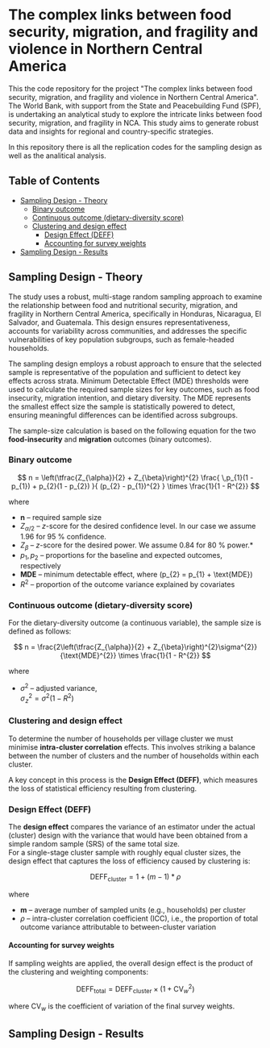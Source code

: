 # The complex links between food security, migration, and fragility and violence in Northern Central America 

This the code repository for the project "The complex links between food security, migration, and fragility and violence in Northern Central America". The World Bank, with support from the State and Peacebuilding Fund (SPF), is undertaking an analytical study to explore the intricate links between food security, migration, and fragility in NCA. This study aims to generate robust data and insights for regional and country-specific strategies. 

In this repository there is all the replication codes for the sampling design as well as the analitical analysis.

## Table of Contents

- [Sampling Design - Theory](#sampling-design---theory)
  - [Binary outcome](#binary-outcome)
  - [Continuous outcome (dietary-diversity score)](#continuous-outcome-dietary-diversity-score)
  - [Clustering and design effect](#clustering-and-design-effect)
    - [Design Effect (DEFF)](#design-effect-deff)
    - [Accounting for survey weights](#accounting-for-survey-weights)
- [Sampling Design - Results](#sampling-design---results)

## Sampling Design - Theory

The study uses a robust, multi-stage random sampling approach to examine the relationship between food and nutritional security, migration, and fragility in Northern Central America, specifically in Honduras, Nicaragua, El Salvador, and Guatemala. This design ensures representativeness, accounts for variability across communities, and addresses the specific vulnerabilities of key population subgroups, such as  female-headed households. 

The sampling design employs a robust approach to ensure that the selected sample is representative of the population and sufficient to detect key effects across strata. Minimum Detectable Effect (MDE) thresholds were used to calculate the required sample sizes for key outcomes, such as food insecurity, migration intention, and dietary diversity. The MDE represents the smallest effect size the sample is statistically powered to detect, ensuring meaningful differences can be identified across subgroups.

The sample-size calculation is based on the following equation for the two **food-insecurity** and **migration** outcomes (binary outcomes).

### Binary outcome

$$
n = \left(\tfrac{Z_{\alpha}}{2} + Z_{\beta}\right)^{2} 
      \frac{ \,p_{1}(1 - p_{1}) + p_{2}(1 - p_{2}) }{ (p_{2} - p_{1})^{2} } 
      \times \frac{1}{1 - R^{2}}
$$

where

* **n** – required sample size  
* $Z_{\alpha/2}$ – *z*-score for the desired confidence level. In our case we assume 1.96 for 95 % confidence.  
* $Z_{\beta}$ – *z*-score for the desired power. We assume 0.84 for 80 % power.*  
* $p_{1}, p_{2}$ – proportions for the baseline and expected outcomes, respectively  
* **MDE** – minimum detectable effect, where \(p_{2} = p_{1} + \text{MDE}\)  
* $R^{2}$ – proportion of the outcome variance explained by covariates  

### Continuous outcome (dietary-diversity score)

For the dietary-diversity outcome (a continuous variable), the sample size is defined as follows:

$$
n =
\frac{2\left(\tfrac{Z_{\alpha}}{2} + Z_{\beta}\right)^{2}\sigma^{2}}{\text{MDE}^{2}}
\times \frac{1}{1 - R^{2}}
$$

where

* $\sigma^{2}$ – adjusted variance,  
  $\sigma^{2}_{\!z} = \sigma^{2}\bigl(1 - R^{2}\bigr)$

### Clustering and design effect

To determine the number of households per village cluster we must minimise **intra-cluster correlation** effects. This involves striking a balance between the number of clusters and the number of households within each cluster.

A key concept in this process is the **Design Effect (DEFF)**, which measures the loss of statistical efficiency resulting from clustering.

### Design Effect (DEFF)

The **design effect** compares the variance of an estimator under the actual (cluster) design with the variance that would have been obtained from a simple random sample (SRS) of the same total size.  
For a single-stage cluster sample with roughly equal cluster sizes, the design effect that captures the loss of efficiency caused by clustering is:

$$
\text{DEFF}_{\text{cluster}}
= 1 + (m - 1)*\rho
$$

where  

* **m** – average number of sampled units (e.g., households) per cluster  
* $\rho$ – intra-cluster correlation coefficient (ICC), i.e., the proportion of total outcome variance attributable to between-cluster variation  


#### Accounting for survey weights

If sampling weights are applied, the overall design effect is the product of the clustering and weighting components:

$$
\text{DEFF}_{\text{total}} = \text{DEFF}_{\text{cluster}} \times \bigl(1 + \mathrm{CV}_{w}^{2}\bigr)
$$

where $\mathrm{CV}_{w}$ is the coefficient of variation of the final survey weights.

## Sampling Design - Results


